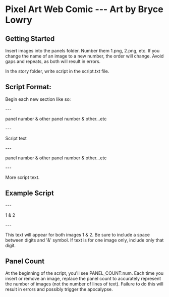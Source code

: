 # Pixel Art Web Comic --- Art by Bryce Lowry

## Getting Started

Insert images into the panels folder. Number them 1.png, 2.png, etc. If you change the name of an image to a new number, the order will change. Avoid gaps and repeats, as both will result in errors.

In the story folder, write script in the script.txt file.

## Script Format:

Begin each new section like so:

\---

panel number & other panel number & other...etc

\---

Script text

\---

panel number & other panel number & other...etc

\---

More script text.

## Example Script

\---

1 & 2

\---

This text will appear for both images 1 & 2. Be sure to include a space between digits and '&' symbol. If text is for one image only, include only that digit.

## Panel Count

At the beginning of the script, you'll see PANEL_COUNT:num. Each time you insert or remove an image, replace the panel count to accurately represent the number of images (not the number of lines of text). Failure to do this will result in errors and possibly trigger the apocalypse.